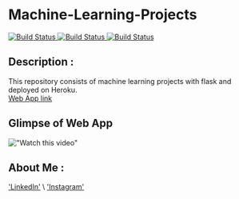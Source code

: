 # Machine-Learning-Projects
[![Build Status](https://camo.githubusercontent.com/da4800f82370b15d46ec15bed60f0e9bfbb403a3/68747470733a2f2f696d672e736869656c64732e696f2f62616467652f446174617365742d4b6167676c652d626c75652e737667)
![Build Status](https://camo.githubusercontent.com/17fa56d1fbad7bb4082c9711a77b984b85e79446/68747470733a2f2f696d672e736869656c64732e696f2f62616467652f507974686f6e2d332e362d627269676874677265656e2e737667)
![Build Status](https://camo.githubusercontent.com/60760f2c9636f7ef252443679ae73a0426780dfc/68747470733a2f2f696d672e736869656c64732e696f2f62616467652f4c6962726172792d736b6c6561726e2d6f72616e67652e737667)](https://github.com/Rahul-singh98/Machine-Learning-Projects) 

## Description :
This repository consists of machine learning projects with flask and deployed on Heroku. \
[Web App link](https://frozen-refuge-01507.herokuapp.com/)


## Glimpse of Web App
!["Watch this video"](readme_resources/house_prediction.gif)

## About Me :
['LinkedIn'](https://www.linkedin.com/in/rahul-singh-432555194) \ 
['Instagram'](https://www.instagram.com/karan_8510)
